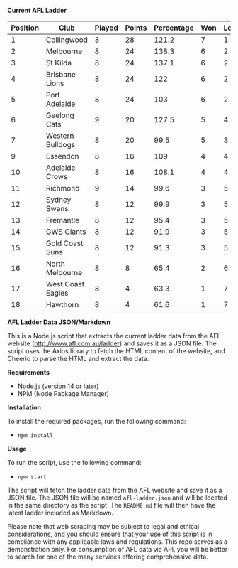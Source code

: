 **Current AFL Ladder**

| Position | Club | Played | Points | Percentage | Won | Lost | Drawn | PF | PA |
| -------- | ---- | ------ | ------ | ---------- | --- | ---- | ----- | -- | -- |
| 1 | Collingwood | 8 | 28 | 121.2 | 7 | 1 | 0 | 702 | 579 |
| 2 | Melbourne | 8 | 24 | 138.3 | 6 | 2 | 0 | 859 | 621 |
| 3 | St Kilda | 8 | 24 | 137.1 | 6 | 2 | 0 | 650 | 474 |
| 4 | Brisbane Lions | 8 | 24 | 122 | 6 | 2 | 0 | 809 | 663 |
| 5 | Port Adelaide | 8 | 24 | 103 | 6 | 2 | 0 | 696 | 676 |
| 6 | Geelong Cats | 9 | 20 | 127.5 | 5 | 4 | 0 | 940 | 737 |
| 7 | Western Bulldogs | 8 | 20 | 99.5 | 5 | 3 | 0 | 616 | 619 |
| 9 | Essendon | 8 | 16 | 109 | 4 | 4 | 0 | 766 | 703 |
| 10 | Adelaide Crows | 8 | 16 | 108.1 | 4 | 4 | 0 | 721 | 667 |
| 11 | Richmond | 9 | 14 | 99.6 | 3 | 5 | 1 | 709 | 712 |
| 12 | Sydney Swans | 8 | 12 | 99.9 | 3 | 5 | 0 | 689 | 690 |
| 13 | Fremantle | 8 | 12 | 95.4 | 3 | 5 | 0 | 657 | 689 |
| 14 | GWS Giants | 8 | 12 | 91.9 | 3 | 5 | 0 | 668 | 727 |
| 15 | Gold Coast Suns | 8 | 12 | 91.3 | 3 | 5 | 0 | 618 | 677 |
| 16 | North Melbourne | 8 | 8 | 65.4 | 2 | 6 | 0 | 519 | 793 |
| 17 | West Coast Eagles | 8 | 4 | 63.3 | 1 | 7 | 0 | 572 | 903 |
| 18 | Hawthorn | 8 | 4 | 61.6 | 1 | 7 | 0 | 491 | 797 |

**AFL Ladder Data JSON/Markdown**

This is a Node.js script that extracts the current ladder data from the AFL website (http://www.afl.com.au/ladder) and saves it as a JSON file. The script uses the Axios library to fetch the HTML content of the website, and Cheerio to parse the HTML and extract the data.

**Requirements**

- Node.js (version 14 or later)
- NPM (Node Package Manager)

**Installation**

To install the required packages, run the following command:

 - `npm install`

**Usage**

To run the script, use the following command:

 - `npm start`

The script will fetch the ladder data from the AFL website and save it as a JSON file. The JSON file will be named `afl-ladder.json` and will be located in the same directory as the script. The `README.md` file will then have the latest ladder included as Markdown.

Please note that web scraping may be subject to legal and ethical considerations, and you should ensure that your use of this script is in compliance with any applicable laws and regulations. This repo serves as a demonstration only. For consumption of AFL data via API, you will be better to search for one of the many services offering comprehensive data.
